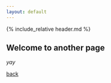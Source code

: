 ```yaml
---
layout: default
---
```


{% include_relative header.md %}

## Welcome to another page

_yay_

[back](./)
